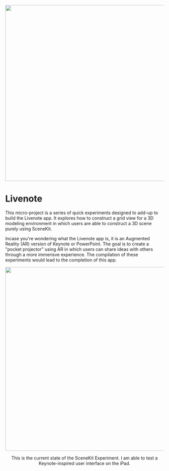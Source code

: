 <p align="center">
  <img src="https://github.com/trevinwisaksana/Livenote/blob/master/Screenshots/livenoteBanner.pdf" width="2400" height="559">
</p>

# Livenote
This micro-project is a series of quick experiments designed to add-up to build the Livenote app. It explores how to construct a grid view for a 3D modeling environment in which users are able to construct a 3D scene purely using SceneKit. 

Incase you're wondering what the Livenote app is, it is an Augmented Reality (AR) version of Keynote or PowerPoint. The goal is to create a "pocket projector" using AR in which users can share ideas with others through a more immerisve experience. The compilation of these experiments would lead to the completion of this app.

<p align="center">
  <img src="https://github.com/trevinwisaksana/SceneKit-Experiment/blob/master/Screenshots/Livenote%20Prototype%20Demo.gif" width="800" height="584">
</p>

<p align="center">
  <body> This is the current state of the SceneKit Experiment. I am able to test a Keynote-inspired user interface on the iPad. </body>
</p>

